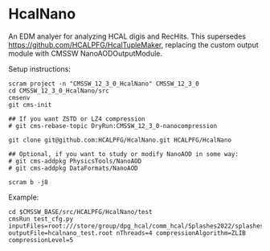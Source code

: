 # HcalNano
An EDM analyer for analyzing HCAL digis and RecHits. This supersedes https://github.com/HCALPFG/HcalTupleMaker, replacing the custom output module with CMSSW NanoAODOutputModule. 

Setup instructions:
```
scram project -n "CMSSW_12_3_0_HcalNano" CMSSW_12_3_0
cd CMSSW_12_3_0_HcalNano/src
cmsenv
git cms-init

## If you want ZSTD or LZ4 compression
# git cms-rebase-topic DryRun:CMSSW_12_3_0-nanocompression

git clone git@github.com:HCALPFG/HcalNano.git HCALPFG/HcalNano

## Optional, if you want to study or modify NanoAOD in some way:
# git cms-addpkg PhysicsTools/NanoAOD
# git cms-addpkg DataFormats/NanoAOD

scram b -j8
```

Example:
```
cd $CMSSW_BASE/src/HCALPFG/HcalNano/test
cmsRun test_cfg.py inputFiles=root:///store/group/dpg_hcal/comm_hcal/Splashes2022/splashes_350968_FEVT.root outputFile=hcalnano_test.root nThreads=4 compressionAlgorithm=ZLIB compressionLevel=5
```

